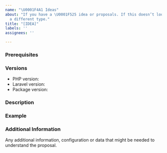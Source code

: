 ```yaml
---
name: "\U0001F4A1 Ideas"
about: "If you have a \U0001F525 idea or proposals. If this doesn’t look right, choose
  a different type."
title: "[IDEA]"
labels: ''
assignees: ''

---
```


<!--

PLEASE READ: FILLING IN THE TEMPLATE IS REQUIRED!
Issues that do not include enough information might not be picked up.

Have you read Laravel-Paymongo's 
contributing guidelines (https://github.com/luigel/laravel-paymongo/blob/master/CONTRIBUTING.md)
and Code Of Conduct (https://github.com/luigel/laravel-paymongo/blob/master/CODE_OF_CONDUCT.md)?
By filing an Issue, you are expected to comply with it, including treating everyone with respect.

Please prefix your issue with: [IDEA].

-->

### Prerequisites

### Versions

<!-- Please be as exact and complete as possible when proving version numbers -->

* PHP version: <!-- put your FULL PHP version here -->
* Laravel version: <!-- put your FULL Laravel version here -->
* Package version: <!-- put FULL Laravel Paymongo package version here -->

### Description

<!-- Describe your proposal -->

### Example

<!-- Show an example of how this proposal will work.  -->

### Additional Information

Any additional information, configuration or data that might be needed to understand the proposal.
